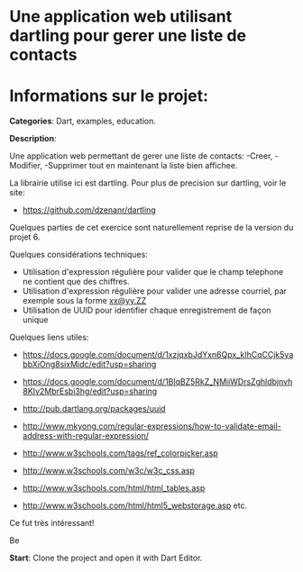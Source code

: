 #
# Une application web utilisant dartling pour gerer une liste de contacts
# 
#
# Informations sur le projet:

**Categories**: Dart, examples, education.

**Description**:

Une application web permettant de gerer une liste de contacts:
-Creer, -Modifier, -Supprimer tout en maintenant la liste bien affichee.

La librairie utilise ici est dartling. Pour plus de precision sur dartling, voir le site:
- https://github.com/dzenanr/dartling

Quelques parties de cet exercice sont naturellement reprise de la version du projet 6.

Quelques considérations techniques:
- Utilisation d'expression régulière pour valider que le champ telephone ne contient que des chiffres.
- Utilisation d'expression régulière pour valider une adresse courriel, par exemple sous la forme xx@yy.ZZ
- Utilisation de UUID pour identifier chaque enregistrement de façon unique

Quelques liens utiles:
- https://docs.google.com/document/d/1xzjqxbJdYxn6Qpx_kIhCqCCjk5yabbXiOng8sixMjdc/edit?usp=sharing
- https://docs.google.com/document/d/1BlqBZ5RkZ_NMiiWDrsZghldbjnvh8KIv2MbrEsbi3hg/edit?usp=sharing

- http://pub.dartlang.org/packages/uuid
- http://www.mkyong.com/regular-expressions/how-to-validate-email-address-with-regular-expression/
- http://www.w3schools.com/tags/ref_colorpicker.asp
- http://www.w3schools.com/w3c/w3c_css.asp
- http://www.w3schools.com/html/html_tables.asp
- http://www.w3schools.com/html/html5_webstorage.asp
etc.


Ce fut très intéressant!

Be

**Start**:
Clone the project and open it with Dart Editor.

